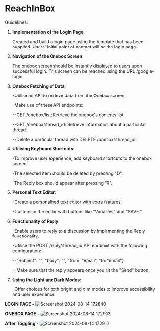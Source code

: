 # ReachInBox

Guidelines:

1. **Implementation of the Login Page**:
   
   Created and build a login page using the template that has been supplied. Users' initial point of contact will be the login page.

2. **Navigation of the Onebox Screen**:
   
   The onebox screen should be instantly displayed to users upon successful login. This screen can be reached using the URL /google-login.

3. **Onebox Fetching of Data**:
   
   -Utilise an API to retrieve data from the Onebox screen.
   
   -Make use of these API endpoints:
   
      --GET /onebox/list: Retrieve the onebox's contents list.
   
      --GET /onebox/:thread_id: Retrieve information about a particular thread.
   
      --Delete a particular thread with DELETE /onebox/:thread_id.
   

4. **Utilising Keyboard Shortcuts**:
   
   -To improve user experience, add keyboard shortcuts to the onebox screen:
   
   -The selected item should be deleted by pressing "D".
   
   -The Reply box should appear after pressing "R".

5. **Personal Text Editor**:
   
   -Create a personalised text editor with extra features.
   
   -Customise the editor with buttons like "Variables" and "SAVE."
   
6. **Functionality of Reply**:
   
   -Enable users to reply to a discussion by implementing the Reply functionality.
   
   -Utilise the POST /reply/:thread_id API endpoint with the following configuration:
   
      --"Subject": "", "body": "<html></html>", "from: "email", "to: "email"}
   
      --Make sure that the reply appears once you hit the "Send" button.
   
7. **Using the Light and Dark Modes**:
    
    -Offer choices for both bright and dim modes to improve accessibility and user experience.


**LOGIN PAGE -**
![Screenshot 2024-08-14 172840](https://github.com/user-attachments/assets/26fc4976-b19d-4831-a245-8161c9e9ebbb)

**ONEBOX PAGE -**
![Screenshot 2024-08-14 172903](https://github.com/user-attachments/assets/e3c839e8-f527-4621-a160-939a63c486cd)

**After Toggling -**
![Screenshot 2024-08-14 172916](https://github.com/user-attachments/assets/7eeb499d-a42c-4e91-9c32-51fad3088836)



